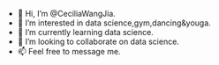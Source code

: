 - 👋 Hi, I’m @CeciliaWangJia.
- 👀 I’m interested in data science,gym,dancing&youga.
- 🌱 I’m currently learning data science.
- 💞️ I’m looking to collaborate on data science.
- 📫 Feel free to message me.

<!---
CeciliaWangJia/CeciliaWangJia is a ✨ special ✨ repository because its `README.md` (this file) appears on your GitHub profile.
You can click the Preview link to take a look at your changes.
--->

